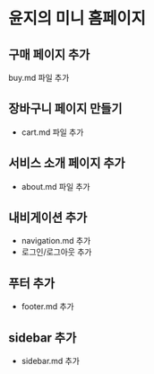 # 윤지의 미니 홈페이지


## 구매 페이지 추가
buy.md 파일 추가

## 장바구니 페이지 만들기
- cart.md 파일 추가

## 서비스 소개 페이지 추가
- about.md 파일 추가

## 내비게이션 추가
- navigation.md 추가
- 로그인/로그아웃 추가

## 푸터 추가
- footer.md 추가

## sidebar 추가
- sidebar.md 추가